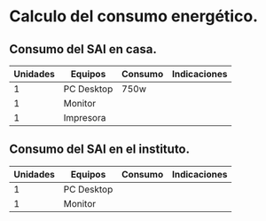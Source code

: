 # Calculo del consumo energético.

## Consumo del SAI en casa.

| Unidades |    Equipos | Consumo | Indicaciones |
|----------|------------|---------|--------------|
| 1        | PC Desktop |  750w   |              |
| 1        |   Monitor  |         |              |
| 1        |  Impresora |         |              |

## Consumo del SAI en el instituto.

| Unidades |    Equipos | Consumo | Indicaciones |
|----------|------------|---------|--------------|
| 1        | PC Desktop |         |              |
| 1        |   Monitor  |         |              |
